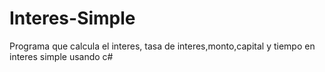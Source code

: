 # Interes-Simple
Programa que calcula el interes, tasa de interes,monto,capital y tiempo en interes simple usando c#
